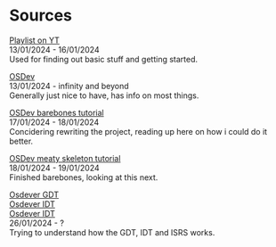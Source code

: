 # Sources


[Playlist on YT](https://www.youtube.com/playlist?list=PLm3B56ql_akNcvH8vvJRYOc7TbYhRs19M)<br>
13/01/2024 - 16/01/2024<br>
Used for finding out basic stuff and getting started.<br>

[OSDev](https://wiki.osdev.org/Main_Page)<br>
13/01/2024 - infinity and beyond<br>
Generally just nice to have, has info on most things.<br>

[OSDev barebones tutorial](https://wiki.osdev.org/Bare_Bones)<br>
17/01/2024 - 18/01/2024<br>
Concidering rewriting the project, reading up here on how i could do it better.<br>

[OSDev meaty skeleton tutorial](https://wiki.osdev.org/Meaty_Skeleton)<br>
18/01/2024 - 19/01/2024<br>
Finished barebones, looking at this next.<br>

[Osdever GDT](http://www.osdever.net/bkerndev/Docs/gdt.htm)<br>
[Osdever IDT](http://www.osdever.net/bkerndev/Docs/idt.htm)<br>
[Osdever IDT](http://www.osdever.net/bkerndev/Docs/isrs.htm)<br>
26/01/2024 - ?<br>
Trying to understand how the GDT, IDT and ISRS works.<br>


